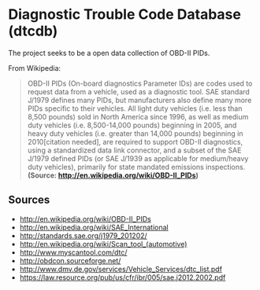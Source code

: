 Diagnostic Trouble Code Database (dtcdb)
========================================

The project seeks to be a open data collection of OBD-II PIDs.

From Wikipedia:

> OBD-II PIDs (On-board diagnostics Parameter IDs) are codes used to request data from a vehicle, used as a diagnostic tool. SAE standard J/1979 defines many PIDs, but manufacturers also define many more PIDs specific to their vehicles. All light duty vehicles (i.e. less than 8,500 pounds) sold in North America since 1996, as well as medium duty vehicles (i.e. 8,500-14,000 pounds) beginning in 2005, and heavy duty vehicles (i.e. greater than 14,000 pounds) beginning in 2010[citation needed], are required to support OBD-II diagnostics, using a standardized data link connector, and a subset of the SAE J/1979 defined PIDs (or SAE J/1939 as applicable for medium/heavy duty vehicles), primarily for state mandated emissions inspections. **(Source: http://en.wikipedia.org/wiki/OBD-II_PIDs)**

Sources
-------

* http://en.wikipedia.org/wiki/OBD-II_PIDs
* http://en.wikipedia.org/wiki/SAE_International
* http://standards.sae.org/j1979_201202/
* http://en.wikipedia.org/wiki/Scan_tool_(automotive)
* http://www.myscantool.com/dtc/
* http://obdcon.sourceforge.net/
* http://www.dmv.de.gov/services/Vehicle_Services/dtc_list.pdf
* https://law.resource.org/pub/us/cfr/ibr/005/sae.j2012.2002.pdf